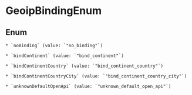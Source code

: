 
# GeoipBindingEnum

## Enum


    * `noBinding` (value: `"no_binding"`)

    * `bindContinent` (value: `"bind_continent"`)

    * `bindContinentCountry` (value: `"bind_continent_country"`)

    * `bindContinentCountryCity` (value: `"bind_continent_country_city"`)

    * `unknownDefaultOpenApi` (value: `"unknown_default_open_api"`)




